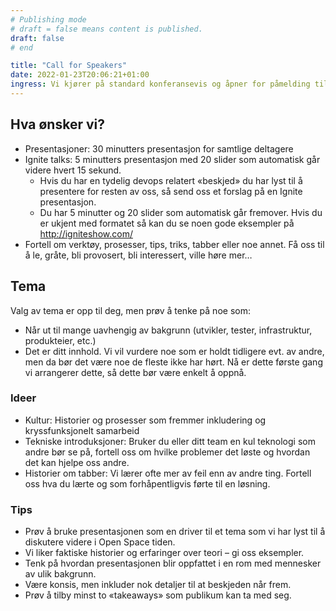 ```yaml
---
# Publishing mode
# draft = false means content is published. 
draft: false
# end

title: "Call for Speakers"
date: 2022-01-23T20:06:21+01:00
ingress: Vi kjører på standard konferansevis og åpner for påmelding til å holde innlegg på DigdirDevOpsDagar. Har du et tema du brenner for og vil dele, så ikke bli sittende på gjerde:)
---
```


## Hva ønsker vi?
* Presentasjoner: 30 minutters presentasjon for samtlige deltagere
* Ignite talks: 5 minutters presentasjon med 20 slider som automatisk går videre hvert 15 sekund.
  * Hvis du har en tydelig devops relatert «beskjed» du har lyst til å presentere for resten av oss, så send oss et forslag på en Ignite presentasjon.
  * Du har 5 minutter og 20 slider som automatisk går fremover. Hvis du er ukjent med formatet så kan du se noen gode eksempler på http://igniteshow.com/
* Fortell om verktøy, prosesser, tips, triks, tabber eller noe annet. Få oss til å le, gråte, bli provosert, bli interessert, ville høre mer…

## Tema
Valg av tema er opp til deg, men prøv å tenke på noe som:
* Når ut til mange uavhengig av bakgrunn (utvikler, tester, infrastruktur, produkteier, etc.)
* Det er ditt innhold. Vi vil vurdere noe som er holdt tidligere evt. av andre, men da bør det være noe de fleste ikke har hørt. Nå er dette første gang vi arrangerer dette, så dette bør være enkelt å oppnå.

### Ideer
* Kultur: Historier og prosesser som fremmer inkludering og kryssfunksjonelt samarbeid
* Tekniske introduksjoner: Bruker du eller ditt team en kul teknologi som andre bør se på, fortell oss om hvilke problemer det løste og hvordan det kan hjelpe oss andre.
* Historier om tabber: Vi lærer ofte mer av feil enn av andre ting. Fortell oss hva du lærte og som forhåpentligvis førte til en løsning.

### Tips
* Prøv å bruke presentasjonen som en driver til et tema som vi har lyst til å diskutere videre i Open Space tiden.
* Vi liker faktiske historier og erfaringer over teori – gi oss eksempler.
* Tenk på hvordan presentasjonen blir oppfattet i en rom med mennesker av ulik bakgrunn.
* Være konsis, men inkluder nok detaljer til at beskjeden når frem.
* Prøv å tilby minst to «takeaways» som publikum kan ta med seg.
